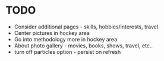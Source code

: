 # TODO

* Consider additional pages - skills, hobbies/interests, travel
* Center pictures in hockey area
* Go into methodology more in hockey area
* About photo gallery - movies, books, shows, travel, etc..
* turn off particles option - persist on refresh
